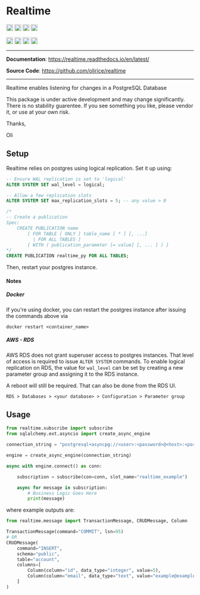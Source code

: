 # Realtime

<p>

<a href="https://github.com/olirice/realtime/actions"><img src="https://github.com/olirice/realtime/workflows/tests/badge.svg" alt="Tests" height="18"></a>
<a href="https://realtime.readthedocs.io/en/latest/?badge=latest"><img src="https://readthedocs.org/projects/realtime/badge/?version=latest" alt="Tests" height="18"></a>
<a href="https://codecov.io/gh/olirice/realtime"><img src="https://codecov.io/gh/olirice/realtime/branch/master/graph/badge.svg" height="18"></a>
<a href="https://github.com/psf/black">
        <img src="https://img.shields.io/badge/code%20style-black-000000.svg" alt="Codestyle Black" height="18">
    </a>
</p>

<p>
    <a href="https://www.python.org/downloads/"><img src="https://img.shields.io/badge/python-3.8+-blue.svg" alt="Python version" height="18"></a>
  <a href="https://badge.fury.io/py/realtime"><img src="https://badge.fury.io/py/realtime.svg" alt="PyPI version" height="18"></a>
    <a href="https://github.com/olirice/realtime/blob/master/LICENSE"><img src="https://img.shields.io/pypi/l/markdown-subtemplate.svg" alt="License" height="18"></a>
    <a href="https://pypi.org/project/realtime/"><img src="https://img.shields.io/pypi/dm/realtime.svg" alt="Download count" height="18"></a>
</p>

---

**Documentation**: <a href="https://realtime.readthedocs.io/en/latest/" target="_blank">https://realtime.readthedocs.io/en/latest/</a>

**Source Code**: <a href="https://github.com/olirice/realtime" target="_blank">https://github.com/olirice/realtime</a>

---

Realtime enables listening for changes in a PostgreSQL Database

This package is under active development and may change significantly. There is no stability guarentee. If you see something you like, please vendor it, or use at your own risk.

Thanks,

Oli


## Setup

Realtime relies on postgres using logical replication. Set it up using:

```sql
-- Ensure WAL replication is set to 'logical'
ALTER SYSTEM SET wal_level = logical;

-- Allow a few replication slots
ALTER SYSTEM SET max_replication_slots = 5; -- any value > 0

/*
-- Create a publication
Spec:
    CREATE PUBLICATION name
        [ FOR TABLE [ ONLY ] table_name [ * ] [, ...]
          | FOR ALL TABLES ]
        [ WITH ( publication_parameter [= value] [, ... ] ) ]
*/
CREATE PUBLICATION realtime_py FOR ALL TABLES;
```

Then, restart your postgres instance.

#### Notes

##### Docker
If you're using docker, you can restart the postgres instance after issuing the commands above via
```
docker restart <container_name>
```

##### AWS - RDS
AWS RDS does not grant superuser access to postgres instances. That level of access is required to issue `ALTER SYSTEM` commands. To enable logical replication on RDS, the value for `wal_level` can be set by creating a new parameter group and assigning it to the RDS instance.

A reboot will still be required. That can also be done from the RDS UI.
```
RDS > Databases > <your database> > Configuration > Parameter group
```


## Usage

```python
from realtime.subscribe import subscribe
from sqlalchemy.ext.asyncio import create_async_engine

connection_string = "postgresql+asyncpg://<user>:<password>@<host>:<port>/<database>"

engine = create_async_engine(connection_string)

async with engine.connect() as conn:

    subscription = subscribe(con=conn, slot_name="realtime_example")

    async for message in subscription:
        # Business Logic Goes Here
        print(message)
```

where example outputs are:

```python
from realtime.message import TransactionMessage, CRUDMessage, Column

TransactionMessage(command="COMMIT", lsn=95)
# OR
CRUDMessage(
    command="INSERT",
    schema="public",
    table="account",
    columns=[
        Column(column="id", data_type="integer", value=5),
        Column(column="email", data_type="text", value="example@example.com"),
    ]
)
```
